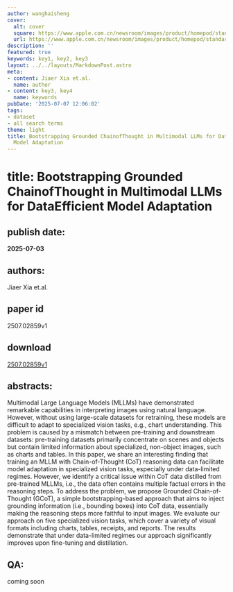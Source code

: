 ```yaml
---
author: wanghaisheng
cover:
  alt: cover
  square: https://www.apple.com.cn/newsroom/images/product/homepod/standard/Apple-HomePod-hero-230118_big.jpg.large_2x.jpg
  url: https://www.apple.com.cn/newsroom/images/product/homepod/standard/Apple-HomePod-hero-230118_big.jpg.large_2x.jpg
description: ''
featured: true
keywords: key1, key2, key3
layout: ../../layouts/MarkdownPost.astro
meta:
- content: Jiaer Xia et.al.
  name: author
- content: key3, key4
  name: keywords
pubDate: '2025-07-07 12:06:02'
tags:
- dataset
- all search terms
theme: light
title: Bootstrapping Grounded ChainofThought in Multimodal LLMs for DataEfficient
  Model Adaptation
---
```


# title: Bootstrapping Grounded ChainofThought in Multimodal LLMs for DataEfficient Model Adaptation 
## publish date: 
**2025-07-03** 
## authors: 
  Jiaer Xia et.al. 
## paper id
2507.02859v1
## download
[2507.02859v1](http://arxiv.org/abs/2507.02859v1)
## abstracts:
Multimodal Large Language Models (MLLMs) have demonstrated remarkable capabilities in interpreting images using natural language. However, without using large-scale datasets for retraining, these models are difficult to adapt to specialized vision tasks, e.g., chart understanding. This problem is caused by a mismatch between pre-training and downstream datasets: pre-training datasets primarily concentrate on scenes and objects but contain limited information about specialized, non-object images, such as charts and tables. In this paper, we share an interesting finding that training an MLLM with Chain-of-Thought (CoT) reasoning data can facilitate model adaptation in specialized vision tasks, especially under data-limited regimes. However, we identify a critical issue within CoT data distilled from pre-trained MLLMs, i.e., the data often contains multiple factual errors in the reasoning steps. To address the problem, we propose Grounded Chain-of-Thought (GCoT), a simple bootstrapping-based approach that aims to inject grounding information (i.e., bounding boxes) into CoT data, essentially making the reasoning steps more faithful to input images. We evaluate our approach on five specialized vision tasks, which cover a variety of visual formats including charts, tables, receipts, and reports. The results demonstrate that under data-limited regimes our approach significantly improves upon fine-tuning and distillation.
## QA:
coming soon
